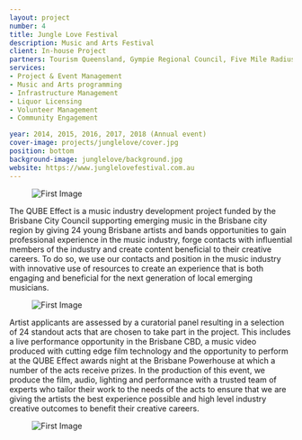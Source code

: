 ```yaml
---
layout: project
number: 4
title: Jungle Love Festival
description: Music and Arts Festival
client: In-house Project
partners: Tourism Queensland, Gympie Regional Council, Five Mile Radius, QUT, Digi Youth Arts, Mountain Goat, A Love Supreme, Lola, JMC, SAE.
services:
- Project & Event Management
- Music and Arts programming
- Infrastructure Management
- Liquor Licensing
- Volunteer Management
- Community Engagement

year: 2014, 2015, 2016, 2017, 2018 (Annual event)
cover-image: projects/junglelove/cover.jpg
position: bottom
background-image: junglelove/background.jpg
website: https://www.junglelovefestival.com.au
---
```


<figure><img class="full-width lazyload" src="/projects/qubeeffect/1.jpg" alt="First Image" /></figure>

The QUBE Effect is a music industry development project funded by the Brisbane City Council supporting emerging music in the Brisbane city region by giving 24 young Brisbane artists and bands opportunities to gain professional experience in the music industry, forge contacts with influential members of the industry and create content beneficial to their creative careers. To do so, we use our contacts and position in the music industry with innovative use of resources to create an experience that is both engaging and beneficial for the next generation of local emerging musicians.

<figure><img class="normal-width lazyload" src="/projects/qubeeffect/2.jpg" alt="First Image" /></figure>

Artist applicants are assessed by a curatorial panel resulting in a selection of 24 standout acts that are chosen to take part in the project. This includes a live performance opportunity in the Brisbane CBD, a music video produced with cutting edge film technology and the opportunity to perform at the QUBE Effect awards night at the Brisbane Powerhouse at which a number of the acts receive prizes. In the production of this event, we produce the film, audio, lighting and performance with a trusted team of experts who tailor their work to the needs of the acts to ensure that we are giving the artists the best experience possible and high level industry creative outcomes to benefit their creative careers.

<figure><img class="full-width lazyload" src="/projects/qubeeffect/3.jpg" alt="First Image" /></figure>
